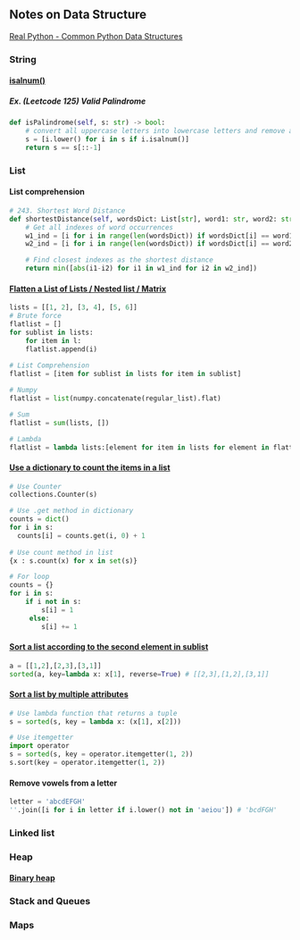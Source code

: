 ## Notes on Data Structure 

[Real Python - Common Python Data Structures](https://realpython.com/python-data-structures/)


### String

#### [isalnum()](https://www.programiz.com/python-programming/methods/string/isalnum)
##### Ex. (Leetcode 125) Valid Palindrome
```python
def isPalindrome(self, s: str) -> bool:
    # convert all uppercase letters into lowercase letters and remove all non-alphanumeric characters
    s = [i.lower() for i in s if i.isalnum()]
    return s == s[::-1]
```


### List

#### List comprehension
```python
# 243. Shortest Word Distance
def shortestDistance(self, wordsDict: List[str], word1: str, word2: str) -> int:
    # Get all indexes of word occurrences
    w1_ind = [i for i in range(len(wordsDict)) if wordsDict[i] == word1] 
    w2_ind = [i for i in range(len(wordsDict)) if wordsDict[i] == word2]

    # Find closest indexes as the shortest distance
    return min([abs(i1-i2) for i1 in w1_ind for i2 in w2_ind])
```

#### [Flatten a List of Lists / Nested list / Matrix](https://stackabuse.com/python-how-to-flatten-list-of-lists/)
```python
lists = [[1, 2], [3, 4], [5, 6]]
# Brute force
flatlist = []
for sublist in lists:
    for item in l:
    flatlist.append(i)
    
# List Comprehension
flatlist = [item for sublist in lists for item in sublist]

# Numpy
flatlist = list(numpy.concatenate(regular_list).flat)

# Sum
flatlist = sum(lists, [])

# Lambda
flatlist = lambda lists:[element for item in lists for element in flatten_list(item)] if type(lists) is list else [lists]
```


#### [Use a dictionary to count the items in a list](https://stackoverflow.com/questions/3496518/using-a-dictionary-to-count-the-items-in-a-list)
```python
# Use Counter
collections.Counter(s)

# Use .get method in dictionary
counts = dict()
for i in s:
  counts[i] = counts.get(i, 0) + 1
  
# Use count method in list
{x : s.count(x) for x in set(s)}

# For loop
counts = {}
for i in s:
    if i not in s:
        s[i] = 1
     else:
        s[i] += 1
```


#### [Sort a list according to the second element in sublist](https://www.geeksforgeeks.org/python-sort-list-according-second-element-sublist/)
```python
a = [[1,2],[2,3],[3,1]]
sorted(a, key=lambda x: x[1], reverse=True) # [[2,3],[1,2],[3,1]]
```

#### [Sort a list by multiple attributes](https://stackoverflow.com/questions/4233476/sort-a-list-by-multiple-attributes/4233482)
```python
# Use lambda function that returns a tuple
s = sorted(s, key = lambda x: (x[1], x[2]))

# Use itemgetter 
import operator
s = sorted(s, key = operator.itemgetter(1, 2))
s.sort(key = operator.itemgetter(1, 2))
```


#### Remove vowels from a letter
```python
letter = 'abcdEFGH'
''.join([i for i in letter if i.lower() not in 'aeiou']) # 'bcdFGH'
```

### Linked list


### Heap
#### [Binary heap](https://www.geeksforgeeks.org/binary-heap/)


### Stack and Queues

### Maps
